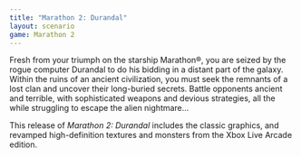 ```yaml
---
title: "Marathon 2: Durandal"
layout: scenario
game: Marathon 2
---
```

Fresh from your triumph on the starship Marathon®, you are seized by the rogue computer Durandal to do his bidding in a distant part of the galaxy. Within the ruins of an ancient civilization, you must seek the remnants of a lost clan and uncover their long-buried secrets. Battle opponents ancient and terrible, with sophisticated weapons and devious strategies, all the while struggling to escape the alien nightmare...

This release of <cite class="game">Marathon 2: Durandal</cite> includes the classic graphics, and revamped high-definition textures and monsters from the Xbox Live Arcade edition.
